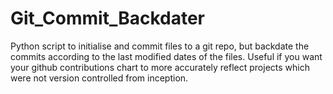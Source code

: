 # Git_Commit_Backdater
Python script to initialise and commit files to a git repo, but backdate the commits according to the last modified dates of the files. Useful if you want your github contributions chart to more accurately reflect projects which were not version controlled from inception.
